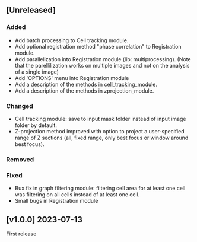 ## [Unreleased]

### Added

* Add batch processing to Cell tracking module.
* Add optional registration method "phase correlation" to Registration module.
* Add parallelization into Registration module (lib: multiprocessing).
  (Note that the parellilization works on multiple images and not on the analysis of a single image)
* Add 'OPTIONS' menu into Registration module
* Add a description of the methods in cell_tracking_module.
* Add a description of the methods in zprojection_module.

### Changed

* Cell tracking module: save to input mask folder instead of input image folder by default.
* Z-projection method improved with option to project a user-specified range of Z sections (all, fixed range, only best focus or window around best focus).

### Removed

### Fixed

* Bux fix in graph filtering module: filtering cell area for at least one cell was filtering on all cells instead of at least one cell.
* Small bugs in Registration module







## [v1.0.0] 2023-07-13

First release
